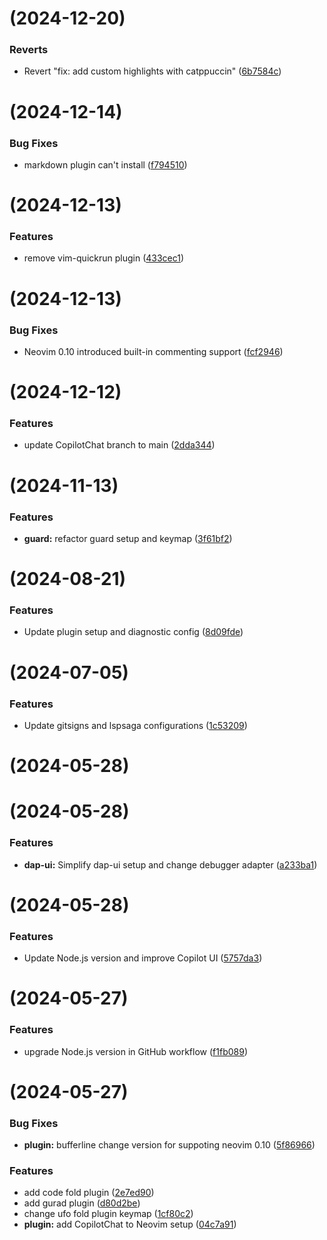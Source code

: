 #  (2024-12-20)


### Reverts

* Revert "fix: add custom highlights with catppuccin" ([6b7584c](https://github.com/command-z-z/EugeneVim/commit/6b7584c6e98cfa9ed2b2977862b28f7838c50a09))



#  (2024-12-14)


### Bug Fixes

* markdown plugin can't install ([f794510](https://github.com/command-z-z/EugeneVim/commit/f794510a75db25cb85324697eb27d5f58d99ee8f))



#  (2024-12-13)


### Features

* remove vim-quickrun plugin ([433cec1](https://github.com/command-z-z/EugeneVim/commit/433cec1179ac7f6f0ce1ed4fb5badaa91578322d))



#  (2024-12-13)


### Bug Fixes

* Neovim 0.10 introduced built-in commenting support ([fcf2946](https://github.com/command-z-z/EugeneVim/commit/fcf29460883e0dade0860f9af20a0e0f1e480343))



#  (2024-12-12)


### Features

* update CopilotChat branch to main ([2dda344](https://github.com/command-z-z/EugeneVim/commit/2dda344924ecfdb44c76ba2c816ce521f54d80d1))



#  (2024-11-13)


### Features

* **guard:** refactor guard setup and keymap ([3f61bf2](https://github.com/command-z-z/EugeneVim/commit/3f61bf29f3949aacd78eae2c0c0eb4d738ebd8f7))



#  (2024-08-21)


### Features

* Update plugin setup and diagnostic config ([8d09fde](https://github.com/command-z-z/EugeneVim/commit/8d09fdef102342d5d8bb555ac376ce1c15438dff))



#  (2024-07-05)


### Features

* Update gitsigns and lspsaga configurations ([1c53209](https://github.com/command-z-z/EugeneVim/commit/1c53209f4b9d619426910c282c4263be720b19d0))



#  (2024-05-28)



#  (2024-05-28)


### Features

* **dap-ui:** Simplify dap-ui setup and change debugger adapter ([a233ba1](https://github.com/command-z-z/EugeneVim/commit/a233ba194379e04c2944c904f19649050566fa98))



#  (2024-05-28)


### Features

* Update Node.js version and improve Copilot UI ([5757da3](https://github.com/command-z-z/EugeneVim/commit/5757da3935e5783c273a92a774c9005aafd351c9))



#  (2024-05-27)


### Features

* upgrade Node.js version in GitHub workflow ([f1fb089](https://github.com/command-z-z/EugeneVim/commit/f1fb089e6d2965eabd8cc4281e476fe5caefd26d))



#  (2024-05-27)


### Bug Fixes

* **plugin:** bufferline change version for suppoting neovim 0.10 ([5f86966](https://github.com/command-z-z/EugeneVim/commit/5f8696670bd3a0d52cc35b30528d483468d5bc80))


### Features

* add code fold plugin ([2e7ed90](https://github.com/command-z-z/EugeneVim/commit/2e7ed907234576db52f60b4adf588a71dff349c0))
* add gurad plugin ([d80d2be](https://github.com/command-z-z/EugeneVim/commit/d80d2bef884f5d6cb246f931b302d0bd39709476))
* change ufo fold plugin keymap ([1cf80c2](https://github.com/command-z-z/EugeneVim/commit/1cf80c280556ad23bae88b0d46437695b02b8a05))
* **plugin:** add CopilotChat to Neovim setup ([04c7a91](https://github.com/command-z-z/EugeneVim/commit/04c7a91d68640444a7f5001cfe88ad72bc202f43))



